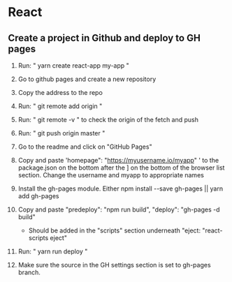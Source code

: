 # React 

## Create a project in Github and deploy to GH pages

1. Run: " yarn create react-app my-app "

2. Go to github pages and create a new repository

3. Copy the address to the repo

4. Run: " git remote add origin <and paste the url from github> "

5. Run: " git remote -v " to check the origin of the fetch and push

6. Run: " git push origin master "

7. Go to the readme and click on "GitHub Pages"

8. Copy and paste 'homepage": "https://myusername.io/myapp" ' to the package.json on the bottom after the ] on the      bottom of the browser list section. Change the username and myapp to appropriate names

9. Install the gh-pages module. Either npm install --save gh-pages || yarn add gh-pages

10. Copy and paste "predeploy": "npm run build",
                   "deploy": "gh-pages -d build"
    * Should be added in the "scripts" section underneath "eject: "react-scripts eject"

11. Run: " yarn run deploy "

12. Make sure the source in the GH settings section is set to gh-pages branch.